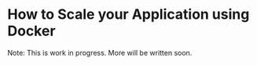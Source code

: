 # How to Scale your Application using Docker

Note: This is work in progress. More will be written soon.

